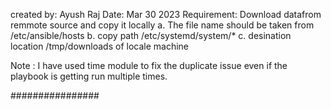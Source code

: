 created by: Ayush Raj
Date: Mar 30 2023
Requirement:
Download datafrom remmote source and copy it locally 
    a. The file name should be taken from /etc/ansible/hosts
    b. copy path /etc/systemd/system/*
    c. desination location /tmp/downloads of locale machine 

Note : I have used time module to fix the duplicate issue even if the playbook is getting run multiple times.

################ 
